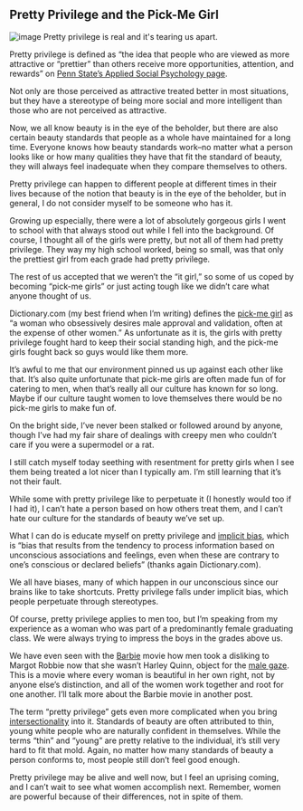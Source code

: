 ## Pretty Privilege and the Pick-Me Girl

![image](https://images.unsplash.com/photo-1598316560463-0083295ca902?ixlib=rb-4.0.3&ixid=M3wxMjA3fDB8MHxwaG90by1wYWdlfHx8fGVufDB8fHx8fA%3D%3D&auto=format&fit=crop&w=2944&q=80)
Pretty privilege is real and it's tearing us apart.

Pretty privilege is defined as “the idea that people who are viewed as more attractive or “prettier” than others receive more opportunities, attention, and rewards” on [Penn State’s Applied Social Psychology page](https://sites.psu.edu/aspsy/2023/04/06/pretty-privilege/).

Not only are those perceived as attractive treated better in most situations, but they have a stereotype of being more social and more intelligent than those who are not perceived as attractive.

Now, we all know beauty is in the eye of the beholder, but there are also certain beauty standards that people as a whole have maintained for a long time. Everyone knows how beauty standards work–no matter what a person looks like or how many qualities they have that fit the standard of beauty, they will always feel inadequate when they compare themselves to others.

Pretty privilege can happen to different people at different times in their lives because of the notion that beauty is in the eye of the beholder, but in general, I do not consider myself to be someone who has it.

Growing up especially, there were a lot of absolutely gorgeous girls I went to school with that always stood out while I fell into the background. Of course, I thought all of the girls were pretty, but not all of them had pretty privilege. They way my high school worked, being so small, was that only the prettiest girl from each grade had pretty privilege.

The rest of us accepted that we weren’t the “it girl,” so some of us coped by becoming “pick-me girls” or just acting tough like we didn’t care what anyone thought of us.

Dictionary.com (my best friend when I’m writing) defines the [pick-me girl](https://www.dictionary.com/e/slang/pick-me-girl/) as “a woman who obsessively desires male approval and validation, often at the expense of other women.” As unfortunate as it is, the girls with pretty privilege fought hard to keep their social standing high, and the pick-me girls fought back so guys would like them more.

It’s awful to me that our environment pinned us up against each other like that. It’s also quite unfortunate that pick-me girls are often made fun of for catering to men, when that’s really all our culture has known for so long. Maybe if our culture taught women to love themselves there would be no pick-me girls to make fun of.

On the bright side, I’ve never been stalked or followed around by anyone, though I’ve had my fair share of dealings with creepy men who couldn’t care if you were a supermodel or a rat.

I still catch myself today seething with resentment for pretty girls when I see them being treated a lot nicer than I typically am. I’m still learning that it’s not their fault.

While some with pretty privilege like to perpetuate it (I honestly would too if I had it), I can’t hate a person based on how others treat them, and I can’t hate our culture for the standards of beauty we’ve set up.

What I can do is educate myself on pretty privilege and [implicit bias](https://www.dictionary.com/browse/implicit-bias), which is “bias that results from the tendency to process information based on unconscious associations and feelings, even when these are contrary to one’s conscious or declared beliefs” (thanks again Dictionary.com).

We all have biases, many of which happen in our unconscious since our brains like to take shortcuts. Pretty privilege falls under implicit bias, which people perpetuate through stereotypes.

Of course, pretty privilege applies to men too, but I’m speaking from my experience as a woman who was part of a predominantly female graduating class. We were always trying to impress the boys in the grades above us.

We have even seen with the [Barbie](https://en.wikipedia.org/wiki/Barbie_(film)) movie how men took a disliking to Margot Robbie now that she wasn’t Harley Quinn, object for the [male gaze](https://en.wikipedia.org/wiki/Male_gaze). This is a movie where every woman is beautiful in her own right, not by anyone else’s distinction, and all of the women work together and root for one another. I’ll talk more about the Barbie movie in another post.

The term “pretty privilege” gets even more complicated when you bring [intersectionality](https://en.wikipedia.org/wiki/Intersectionality) into it. Standards of beauty are often attributed to thin, young white people who are naturally confident in themselves. While the terms “thin” and “young” are pretty relative to the individual, it’s still very hard to fit that mold. Again, no matter how many standards of beauty a person conforms to, most people still don’t feel good enough. 

Pretty privilege may be alive and well now, but I feel an uprising coming, and I can’t wait to see what women accomplish next. Remember, women are powerful because of their differences, not in spite of them.
